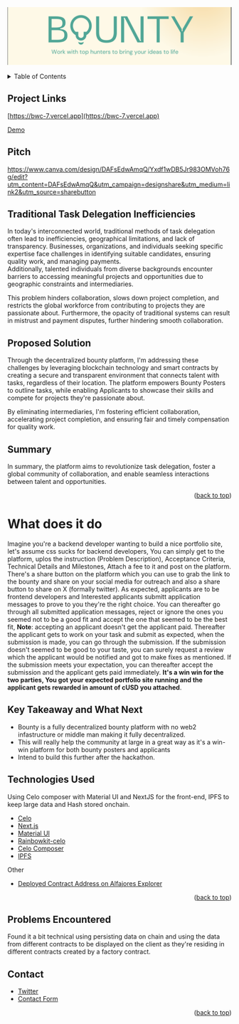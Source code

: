 <!-- TITLE -->
![Bounty's Banner](./banner.png)

<!-- TABLE OF CONTENTS -->

<details>
  <summary>Table of Contents</summary>
  <ol>
    <li>
      About The Project
      <ul>
        <li><a href="#traditional-task-delegation-inefficiencies">Problem Statement</a></li>
        <li><a href="#proposed-solution">Proposed Solution</a></li>
        <li><a href="#summary">Summary</a></li>
        <li><a href="#key-takeaway-and-what-next">Key Takeaway And What Next</a></li>
      </ul>
    </li>
    <li><a href="#what-does-it-do">How it works</a></li>
    <li><a href="#technologies-used">Technologies Used</a></li>
    <li><a href="#problems-encountered">Problems Encountered</a></li>
    <li><a href="#contact">Contact</a></li>
  </ol>
</details>

<!-- ABOUT THE PROJECT -->
## Project Links
[https://bwc-7.vercel.app](https://bwc-7.vercel.app)    

[Demo](https://youtu.be/aZDpJOYxeZo)

## Pitch
https://www.canva.com/design/DAFsEdwAmqQ/Yxdf1wDB5Jr983OMVoh76g/edit?utm_content=DAFsEdwAmqQ&utm_campaign=designshare&utm_medium=link2&utm_source=sharebutton

## Traditional Task Delegation Inefficiencies

In today's interconnected world, traditional methods of task delegation often lead to inefficiencies, geographical limitations, and lack of transparency. Businesses, organizations, and individuals seeking specific expertise face challenges in identifying suitable candidates, ensuring quality work, and managing payments.   
Additionally, talented individuals from diverse backgrounds encounter barriers to accessing meaningful projects and opportunities due to geographic constraints and intermediaries.

This problem hinders collaboration, slows down project completion, and restricts the global workforce from contributing to projects they are passionate about. Furthermore, the opacity of traditional systems can result in mistrust and payment disputes, further hindering smooth collaboration.

## Proposed Solution

Through the decentralized bounty platform, I'm addressing these challenges by leveraging blockchain technology and smart contracts by creating a secure and transparent environment that connects talent with tasks, regardless of their location. The platform empowers Bounty Posters to outline tasks, while enabling Applicants to showcase their skills and compete for projects they're passionate about. 

By eliminating intermediaries, I'm fostering efficient collaboration, accelerating project completion, and ensuring fair and timely compensation for quality work.

## Summary
In summary, the platform aims to revolutionize task delegation, foster a global community of collaboration, and enable seamless interactions between talent and opportunities.

<p align="right">(<a href="#top">back to top</a>)</p>

# What does it do
Imagine you're a backend developer wanting to build a nice portfolio site, let's assume css sucks for backend developers, You can simply get to the platform, uplos the instruction (Problem Description), Acceptance Criteria, Technical Details and Milestones, Attach a fee to it and post on the platform. There's a share button on the platform which you can use to grab the link to the bounty and share on your social media for outreach and also a share button to share on X (formally twitter). As expected, applicants are to be frontend developers and Interested applicants submitt application messages to prove to you they're the right choice. You can thereafter go through all submitted application messages, reject or ignore the ones you seemed not to be a good fit and accept the one that seemed to be the best fit, __Note__: accepting an applicant doesn't get the applicant paid. Thereafter the applicant gets to work on your task and submit as expected, when the submission is made, you can go through the submission. If the submission doesn't seemed to be good to your taste, you can surely request a review which the applicant would be notified and got to make fixes as mentioned. If the submission meets your expectation, you can thereafter accept the submission and the applicant gets paid immediately. **It's a win win for the two parties, You got your expected portfolio site running and the applicant gets rewarded in amount of cUSD you attached**.

## Key Takeaway and What Next
- Bounty is a fully decentralized bounty platform with no web2 infastructure or middle man making it fully decentralized.
- This will really help the community at large in a great way as it's a win-win platform for both bounty posters and applicants
- Intend to build this further after the hackathon.

## Technologies Used

Using Celo composer with Material UI and NextJS for the front-end, IPFS to keep large data and Hash stored onchain.

- [Celo](https://celo.org/)
- [Next.js](https://nextjs.org/)
- [Material UI](https://mui.com/)
- [Rainbowkit-celo](https://github.com/celo-org/rainbowkit-celo)
- [Celo Composer](https://github.com/celo-org/celo-composer)
- [IPFS](https://ipfs.tech/)

Other
- [Deployed Contract Address on Alfajores Explorer](https://alfajores.celoscan.io/address/0x962203284c5f32fd03b4388DCbe992941527824D)

<p align="right">(<a href="#top">back to top</a>)</p>

## Problems Encountered
Found it a bit technical using persisting data on chain and using the data from different contracts to be displayed on the client as they're residing in different contracts created by a factory contract.

<!-- CONTACT -->
## Contact

- [Twitter](https://twitter.com/Qudusayo)
- [Contact Form](https://www.qudusayo.me/contact-me)

<p align="right">(<a href="#top">back to top</a>)</p>
